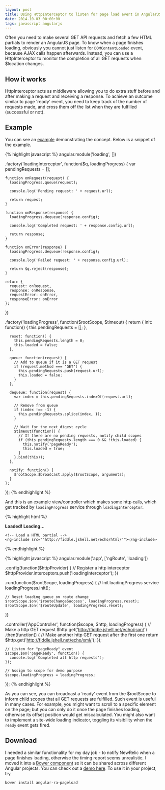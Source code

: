 ```yaml
---
layout: post
title: Using HttpInterceptor to listen for page load event in AngularJS
date: 2014-10-03 00:00:00
tags: javascript angularjs
---
```


Often you need to make several GET API requests and fetch a few HTML partials to render an AngularJS page. To know when a page finishes loading, obviously you cannot just listen for `DOMContentLoaded` event, because AJAX calls happen afterwards. Instead, you can use a HttpInterceptor to monitor the completion of all GET requests when $location changes.

## How it works

HttpInterceptor acts as middleware allowing you to do extra stuff before and after making a request and receiving a response. To achieve an outcome similar to page 'ready' event, you need to keep track of the number of requests made, and cross them off the list when they are fulfilled (successful or not).

## Example

You can see an [example](http://jsfiddle.net/dyfchin/sf7hqa52/) demonstrating the concept. Below is a snippet of the example.

{% highlight javascript %}
angular.module('loading', [])

  .factory('loadingInterceptor', function($q, loadingProgress) {
    var pendingRequests = [];

    function onRequest(request) {
      loadingProgress.queue(request);

      console.log('Pending request: ' + request.url);
      
      return request;
    }

    function onResponse(response) {
      loadingProgress.dequeue(response.config);

      console.log('Completed request: ' + response.config.url);
      
      return response;
    }

    function onError(response) {
      loadingProgress.dequeue(response.config);

      console.log('Failed request: ' + response.config.url);

      return $q.reject(response);
    }

    return {
      request: onRequest,
      response: onResponse,
      requestError: onError,
      responseError: onError
    };
  })

  .factory('loadingProgress', function($rootScope, $timeout) {
    return {
      init: function() {
        this.pendingRequests = [];
      },

      reset: function() {
        this.pendingRequests.length = 0;
        this.loaded = false;
      },

      queue: function(request) {
        // Add to queue if it is a GET request
        if (request.method === 'GET') {
          this.pendingRequests.push(request.url);
          this.loaded = false;
        }
      },

      dequeue: function(request) {
        var index = this.pendingRequests.indexOf(request.url);

        // Remove from queue
        if (index !== -1) {
          this.pendingRequests.splice(index, 1);
        }

        // Wait for the next digest cycle
        $timeout(function() {
          // If there are no pending requests, notify child scopes
          if (this.pendingRequests.length === 0 && !this.loaded) {
            this.notify('pageReady');
            this.loaded = true;
          }
        }.bind(this));
      },

      notify: function() {
        $rootScope.$broadcast.apply($rootScope, arguments);
      }
    };
  });
{% endhighlight %}

And this is an example view/controller which makes some http calls, which get tracked by `loadingProgress` service through `loadingInterceptor`. 

{% highlight html %}
<div ng-controller="AppController">
    <strong ng-show="loadingProgress.loaded">Loaded!</strong>
    <strong ng-hide="loadingProgress.loaded">Loading...</strong>
    
    <!-- Load a HTML partial -->
    <ng-include src="'http://fiddle.jshell.net/echo/html/'"></ng-include>
</div>
{% endhighlight %}

{% highlight javascript %}
angular.module('app', ['ngRoute', 'loading'])

  .config(function($httpProvider) {
    // Register a http interceptor
    $httpProvider.interceptors.push('loadingInterceptor');
  })

  .run(function($rootScope, loadingProgress) {
    // Init loadingProgress service
    loadingProgress.init();

    // Reset loading queue on route change
    $rootScope.$on('$routeChangeSuccess', loadingProgress.reset);
    $rootScope.$on('$routeUpdate', loadingProgress.reset);
  })

  .controller('AppController', function($scope, $http, loadingProgress) {
    // Make a http GET request
    $http.get('http://fiddle.jshell.net/echo/json/')
      .then(function() {
        // Make another http GET request after the first one
        return $http.get('http://fiddle.jshell.net/echo/xml/');
      });

    // Listen for "pageReady" event
    $scope.$on('pageReady', function() {
      console.log('Completed all http requests');
    });

    // Assign to scope for demo purpose
    $scope.loadingProgress = loadingProgress;
  });
{% endhighlight %}

As you can see, you can broadcast a ‘ready’ event from the $rootScope to inform child scopes that all GET requests are fulfilled. Such event is useful in many cases. For example, you might want to scroll to a specific element on the page; but you can only do it once the page finishes loading, otherwise its offset position would get miscalculated. You might also want to implement a site-wide loading indicator, toggling its visibility when the `ready` event gets fired.

## Download
I needed a similar functionality for my day job - to notify NewRelic when a page finishes loading, otherwise the timing report seems unrealistic. I moved it into a [Bower component](https://github.com/red-ant/angular-ra-pageload) so it can be shared across different Angular projects. You can check out a [demo here](http://jsfiddle.net/dyfchin/3a1updw0/). To use it in your project, try

~~~
bower install angular-ra-pageload
~~~
